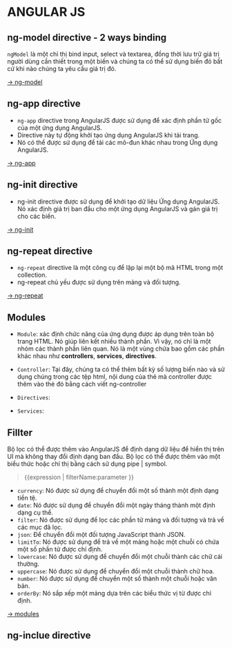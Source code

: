 # ANGULAR JS

## ng-model directive - 2 ways binding

`ngModel` là một chỉ thị bind input, select và textarea, đồng thời lưu trữ giá trị người dùng cần thiết trong một biến và chúng ta có thể sử dụng biến đó bất cứ khi nào chúng ta yêu cầu giá trị đó.

[-> ng-model](https://www.geeksforgeeks.org/angularjs-ng-model-directive/?ref=leftbar-rightbar)

## ng-app directive

- `ng-app` directive trong AngularJS được sử dụng để xác định phần tử gốc của một ứng dụng AngularJS. 
- Directive này tự động khởi tạo ứng dụng AngularJS khi tải trang. 
- Nó có thể được sử dụng để tải các mô-đun khác nhau trong Ứng dụng AngularJS.

[-> ng-app](https://www.geeksforgeeks.org/angularjs-ng-app-directive/#:~:text=The%20ng%2Dapp%20Directive%20in,various%20modules%20in%20AngularJS%20Application)

## ng-init directive
- ng-init directive được sử dụng để khởi tạo dữ liệu Ứng dụng AngularJS. Nó xác định giá trị ban đầu cho một ứng dụng AngularJS và gán giá trị cho các biến.

[-> ng-init](https://www.geeksforgeeks.org/angularjs-ng-init-directive/?ref=gcse)

## ng-repeat directive

- `ng-repeat` directive là một công cụ để lặp lại một bộ mã HTML trong một collection. 
- ng-repeat chủ yếu được sử dụng trên mảng và đối tượng.

[-> ng-repeat](https://www.geeksforgeeks.org/angular-js-ng-repeat-directive/?ref=gcse)

## Modules

- `Module`: xác định chức năng của ứng dụng được áp dụng trên toàn bộ trang HTML. Nó giúp liên kết nhiều thành phần. Vì vậy, nó chỉ là một nhóm các thành phần liên quan. Nó là một vùng chứa bao gồm các phần khác nhau như **controllers**, **services**, **directives**.

- `Controller`: Tại đây, chúng ta có thể thêm bất kỳ số lượng biến nào và sử dụng chúng trong các tệp html, nội dung của thẻ mà controller được thêm vào thẻ đó bằng cách viết ng-controller

- `Directives`: 

- `Services`: 

## Fillter

Bộ lọc có thể được thêm vào AngularJS để định dạng dữ liệu để hiển thị trên UI mà không thay đổi định dạng ban đầu. Bộ lọc có thể được thêm vào một biểu thức hoặc chỉ thị bằng cách sử dụng pipe | symbol.

> {{expression | filterName:parameter }}

- `currency`: Nó được sử dụng để chuyển đổi một số thành một định dạng tiền tệ. 
- `date`: Nó được sử dụng để chuyển đổi một ngày tháng thành một định dạng cụ thể. 
- `filter`: Nó được sử dụng để lọc các phần tử mảng và đối tượng và trả về các mục đã lọc. 
- `json`: Để chuyển đổi một đối tượng JavaScript thành JSON. 
- `limitTo`: Nó được sử dụng để trả về một mảng hoặc một chuỗi có chứa một số phần tử được chỉ định. 
- `lowercase`: Nó được sử dụng để chuyển đổi một chuỗi thành các chữ cái thường. 
- `uppercase`: Nó được sử dụng để chuyển đổi một chuỗi thành chữ hoa. 
- `number`: Nó được sử dụng để chuyển một số thành một chuỗi hoặc văn bản. 
- `orderBy`: Nó sắp xếp một mảng dựa trên các biểu thức vị từ được chỉ định.

[-> modules](https://www.geeksforgeeks.org/angularjs-modules/?ref=gcse)

## ng-inclue directive